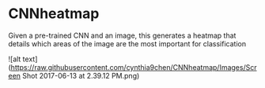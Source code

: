 # CNNheatmap
Given a pre-trained CNN and an image, this generates a heatmap that details which areas of the image are the most important for classification


![alt text](https://raw.githubusercontent.com/cynthia9chen/CNNheatmap/Images/Screen Shot 2017-06-13 at 2.39.12 PM.png)
